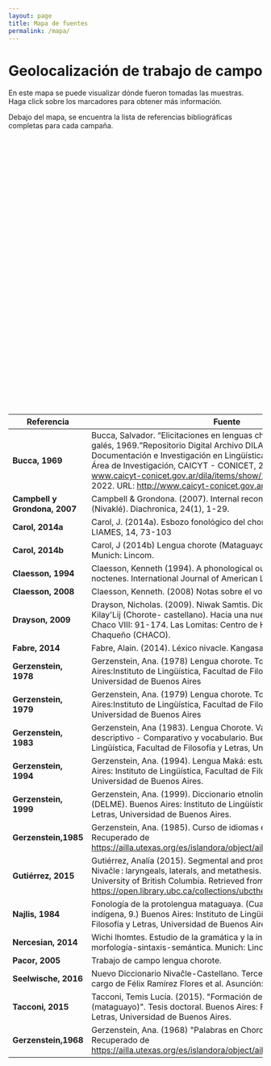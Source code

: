 ```yaml
---
layout: page
title: Mapa de fuentes
permalink: /mapa/
---
```



# Geolocalización de trabajo de campo

En este mapa se puede visualizar dónde fueron tomadas las muestras. Haga click sobre los marcadores para obtener más información.

Debajo del mapa, se encuentra la lista de referencias bibliográficas completas para cada campaña.

<br>


<div id="map" class="map leaflet-container" style="height: 500px; position:relative;"></div>

<script>
// create the map object and set the cooridnates of the initial view:
var map = L.map('map').setView([-24.5811123, -60.4287612], 6);

  L.tileLayer('https://api.mapbox.com/styles/v1/{id}/tiles/{z}/{x}/{y}?access_token={accessToken}', {
      attribution: 'Map data &copy; <a href="http://openstreetmap.org">OpenStreetMap</a>, <a href="http://creativecommons.org/licenses/by-sa/2.0/">CC-BY-SA</a>, Imagery © <a href="http://mapbox.com">Mapbox</a>',
      maxZoom: 18,
      tileSize: 512,
      zoomOffset: -1,
      id: 'mapbox/streets-v11',
      accessToken: 'pk.eyJ1IjoiaGRjYWljeXQiLCJhIjoiY2s5MDc0NGQ3MjBudTNtbWh1NzFmM2VjZyJ9.MuGwJ2d1CmhzIg4M-TQJWA'
  }).addTo(map);

  var marker = L.marker([-21.26, -63.45807]).addTo(map);
  marker.bindPopup("<h6>Villamontes</h6><br><b>Wichí</b>: Claesson, 2008");
  var marker = L.marker([-23.8988, -61.8546]).addTo(map);
  marker.bindPopup("<h6>Ing. Juárez</h6><br><b>Wichí</b>: Nercesian, 2014");
  var marker = L.marker([-24.2539, -61.2423]).addTo(map);
  marker.bindPopup("<h6>Laguna Yema</h6><br><b>Wichí</b>: Nercesian, 2014");
  var marker = L.marker([-24.4031, -61.0321]).addTo(map);
  marker.bindPopup("<h6>Pozo del Mortero</h6><br><b>Wichí</b>: Nercesian, 2014");
  var marker = L.marker([-24.5422, -60.8312]).addTo(map);
  marker.bindPopup("<h6>J.G.Bazán</h6><br><b>Wichí</b>: Nercesian, 2014");
  var marker = L.marker([-24.7075, -60.5943]).addTo(map);
  marker.bindPopup("<h6>Las Lomitas</h6><br><b>Wichí</b>: Nercesian, 2014");
  var marker = L.marker([-24.8958, -60.3194]).addTo(map);
  marker.bindPopup("<h6>Pozo del Tigre </h6><br><b>Wichí</b>: Nercesian, 2014");
  var marker = L.marker([-24.4236, -61.6842]).addTo(map);
  marker.bindPopup("<h6>Sauzalito </h6><br><b>Wichí</b>: Nercesian, 2014");
  var marker = L.marker([-24.92974, -61.48659]).addTo(map);
  marker.bindPopup("<h6>Nueva Pompeya</h6><br><b>Wichí</b>: Nercesian, 2014");
  var marker = L.marker([-22.368464519011034, -62.56198333139355]).addTo(map);
  marker.bindPopup("<h6>Misión La Paz</h6><br><b>Chorote</b>: Bucca, 1969; Carol, 2014a, 2014b; Drayson, 2009; Gerzenstein, 1978, 1979, 1983; Najlis, 1984;<br><b>Nivaclé</b>: Bucca, 1966, 1969; Campbell y Grondona, 2007; Najlis, 1984<br><b>Wichí</b>: Bucca, 1969");
  var marker = L.marker([-22.359316652886253, -60.03410410746284]).addTo(map);
  marker.bindPopup("<h6>Filadelfia</h6><br><b>Nivaclé</b>: Fabre, 2014");
  var marker = L.marker([-22.362071530572994, -60.050069732203234]).addTo(map);
  marker.bindPopup("<h6>Uj’e Lhavos</h6><br><b>Nivaclé</b>: Gutiérrez, 2015; Seelwische, 2016");
  var marker = L.marker([-22.040250843402525, -60.584650935243566]).addTo(map);
  marker.bindPopup("<h6>Misión Santa Teresita</h6><br><b>Nivaclé</b>: Gutiérrez, 2015; Seelwische, 2016");
  var marker = L.marker([-22.448409166690375, -62.34991587416593]).addTo(map);
  marker.bindPopup("<h6>Doctor Pedro P. Peña</h6><br><b>Nivaclé</b>: Seelwische, 2016");
  var marker = L.marker([-23.778712480052523, -60.78093582869899]).addTo(map);
  marker.bindPopup("<h6>Misión San Leonardo</h6><br><b>Nivaclé</b>: Seelwische, 2016");
  var marker = L.marker([-25.202873703397945, -57.525282620648575]).addTo(map);
  marker.bindPopup("<h6>Roque Mariano Alonso</h6><br><b>Maká</b>: Gerzenstein, 1985, 1994, 1999; Tacconi, 2015");
  var marker = L.marker([-24.0901755, -62.3430565]).addTo(map);
  marker.bindPopup("<h6>Misión Yacaré</h6><br><b>Chorote</b>: Najlis, 1984");
  var marker = L.marker([-23.26014811675107, -63.74069536741488]).addTo(map);
  marker.bindPopup("<h6>Mision Chaqueña</h6><br><b>Chorote</b>: Najlis, 1984");
  var marker = L.marker([-22.1918, -63.6371]).addTo(map);
  marker.bindPopup("<h6>El algarrobal</h6><br><b>Chorote</b>: Najlis, 1984");
  var marker = L.marker([-24.082252103507336, -62.3163828983847]).addTo(map);
  marker.bindPopup("<h6>Misión Pozo Yacaré</h6><br><b>Wichí</b>: Najlis, 1984");
  var marker = L.marker([-24.082252103507336, -62.3163828983847]).addTo(map);
  marker.bindPopup("<h6>Misión Algarrobal</h6><br><b>Wichí</b>: Najlis, 1984");
  var marker = L.marker([-23.778712480052523, -60.78093582869899]).addTo(map);
  marker.bindPopup("<h6>Misión San Leonardo, Asunción</h6><br>Chorote, Nivaclé, <b>Wichí</b>: Najlis, 1984");
  var marker = L.marker([-22.51856788662934, -63.79682502113404]).addTo(map);
  marker.bindPopup("<h6>Misión Chorote I, Parcela 42</h6><br><b>Chorote</b>: Carol, 2014a, 2014b; Pacor, 2005");
  var marker = L.marker([-22.526561359929403, -63.77337131789523]).addTo(map);
  marker.bindPopup("<h6>Lapacho I</h6><br><b>Chorote</b>: Carol, 2014a, 2014b");
  var marker = L.marker([-22.23295422489952, -62.68042784447631]).addTo(map);
  marker.bindPopup("<h6>La Merced</h6><br><b>Chorote</b>: Carol, 2014a, 2014b; Drayson, 2009; Pacor, 2005");
  var marker = L.marker([-23.82019487920117, -64.06324231944264]).addTo(map);
  marker.bindPopup("<h6>La Estrella</h6><br><b>Chorote</b>: Carol, 2014a, 2014b");
  var marker = L.marker([-22.37608027969886, -62.52214776834048]).addTo(map);
  marker.bindPopup("<h6>La gracia</h6><br><b>Chorote</b>: Drayson, 2009");
  var marker = L.marker([-23.2968, -62.1442]).addTo(map);
  marker.bindPopup("<h6>La Bolsa</h6><br><b>Chorote</b>: Drayson, 2009");
  var marker = L.marker([-22.51856788662934, -63.79682502113404]).addTo(map);
  marker.bindPopup("<h6>Tartagal</h6><br><b>Chorote</b>: Drayson, 2009");
  var marker = L.marker([-24.0901755, -62.3430565]).addTo(map);
  marker.bindPopup("<h6>Misión Yacaré</h6><br><b>Chorote</b>: Gerzenstein, 1978, 1979) ");
  var marker = L.marker([-23.26014811675107, -63.74069536741488]).addTo(map);
  marker.bindPopup("<h6>Mision Chaqueña</h6><br><b>Chorote</b>: Gerzenstein, 1978, 1979) ");
  var marker = L.marker([-22.1918, -63.6371]).addTo(map);
  marker.bindPopup("<h6>El algarrobal</h6><br><b>Chorote</b>: Gerzenstein, 1978, 1979) ");
  var marker = L.marker([-22.51856788662934, -63.79682502113404]).addTo(map);
  marker.bindPopup("<h6>Tartagal</h6><br><b>Chorote</b>: Gerzenstein, 1983");
  var marker = L.marker([-22.31133694343285, -60.23006034566219]).addTo(map);
  marker.bindPopup("<h6>Colonia 22</h6><br><b>Chorote</b>: Gerzenstein, 1983");
  var marker = L.marker([-21.692655524906407, -61.70568071149984]).addTo(map);
  marker.bindPopup("<h6>Santa Rosa y Misión nuevas tribus</h6><br><b>Chorote</b>: Gerzenstein, 1983");
  var marker = L.marker([-22.51856788662934,-63.79682502113404]).addTo(map);
  marker.bindPopup("<h6>Chorote 1</h6><br><b>Chorote</b>: Pacor, 2005");
  var marker = L.marker([-23.001267361979455, -56.099685619864026]).addTo(map);
  marker.bindPopup("<h6>Villamontes</h6><br><b>Wichí</b>: Claesson, 1994");
  var marker = L.marker([-23.26014811675107, -63.74069536741488]).addTo(map);
  marker.bindPopup("<h6>Misión chaqueña, El algarrobal</h6><br><b>Chorote</b>: Gerzenstein,1968");
</script>


<br>

| Referencia            | Fuente                  
|-----------------------|-------------------------------------------------
| **Bucca, 1969**       | Bucca, Salvador. “Elicitaciones en lenguas chorote, wichí, nivaclé y galés, 1969.”Repositorio Digital Archivo DILA. Laboratorio de Documentación e Investigación en Lingüística y Antropología (DILA), Área de Investigación, CAICYT - CONICET, 26 Mar. 2019, www.caicyt-conicet.gov.ar/dila/items/show/11402. Accessed 30 May 2022. URL: http://www.caicyt-conicet.gov.ar/dila/items/show/11402. |
| **Campbell y Grondona, 2007** | Campbell & Grondona. (2007). Internal reconstruction in Chulupí (Nivaklé). Diachronica, 24(1), 1-29. |
| **Carol, 2014a**      | Carol, J. (2014a). Esbozo fonológico del chorote (mataguayo). LIAMES, 14, 73-103 |
| **Carol, 2014b**      | Carol, J (2014b) Lengua chorote (Mataguayo). Estudio descriptivo. Munich: Lincom. |
| **Claesson, 1994**    | Claesson, Kenneth (1994). A phonological outline of mataco-noctenes. International Journal of American Linguistics, 60(1), 1-38. |
| **Claesson, 2008**    | Claesson, Kenneth. (2008) Notas sobre el vocabulario "weenhayek".  |
| **Drayson, 2009**     | Drayson, Nicholas. (2009). Niwak Samtis. Diccionario Iyojwa'ja'Lij- Kilay'Lij (Chorote- castellano). Hacia una nueva carta étnica del Gran Chaco VIII: 91-174. Las Lomitas: Centro de Hombre Antiguo Chaqueño (CHACO). |
| **Fabre, 2014**       | Fabre, Alain. (2014). Léxico nivacle. Kangasala (ms.) |
| **Gerzenstein, 1978** | Gerzenstein, Ana. (1978) Lengua chorote. Tomo 1. Buenos Aires:Instituto de Lingüística, Facultad de Filosofía y Letras, Universidad de Buenos Aires |
| **Gerzenstein, 1979** | Gerzenstein, Ana. (1979) Lengua chorote. Tomo 2. Buenos Aires:Instituto de Lingüística, Facultad de Filosofía y Letras, Universidad de Buenos Aires |
| **Gerzenstein, 1983** | Gerzenstein, Ana (1983). Lengua Chorote. Variedad nº 2. Estudio descriptivo - Comparativo y vocabulario. Buenos Aires: Instituto de Lingüística, Facultad de Filosofía y Letras, Universidad de Buenos Aires |
| **Gerzenstein, 1994** | Gerzenstein, Ana. (1994). Lengua Maká:  estudio descriptivo. Buenos Aires:  Instituto de Lingüística, Facultad de Filosofía y Letras, Universidad de Buenos Aires. |
| **Gerzenstein, 1999** | Gerzenstein, Ana. (1999). Diccionario etnolinguístico maká-español (DELME). Buenos Aires:  Instituto de Lingüística, Facultad de Filosofía y Letras, Universidad de Buenos Aires. |
| **Gerzenstein,1985** | Gerzenstein, Ana. (1985). Curso de idiomas en curso. Texas, AILLA. Recuperado de https://ailla.utexas.org/es/islandora/object/ailla%3A125048 |
| **Gutiérrez, 2015** | Gutiérrez, Analía (2015). Segmental and prosodic complexity in Nivaĉle : laryngeals, laterals, and metathesis. Tesis doctoral.Vancouver:  University of British Columbia. Retrieved from https://open.library.ubc.ca/collections/ubctheses/24/items/1.0166445 |
| **Najlis, 1984** | Fonología de la protolengua mataguaya. (Cuadernos de lingüística indígena, 9.) Buenos Aires: Instituto de Lingüística, Facultad de Filosofía y Letras, Universidad de Buenos Aires |
| **Nercesian, 2014** | Wichi lhomtes. Estudio de la gramática y la interacción fonología-morfología-sintaxis-semántica. Munich: Lincom. |
| **Pacor, 2005** | Trabajo de campo lengua chorote. |
| **Seelwische, 2016** |  Nuevo Diccionario Nivaĉle-Castellano. Tercera edición mejorada a cargo de Félix Ramírez Flores et al. Asunción: CEADUC. |
| **Tacconi, 2015** | Tacconi, Temis Lucía. (2015). "Formación de palabras en maká (mataguayo)". Tesis doctoral. Buenos Aires:   Facultad de Filosofía y Letras, Universidad de Buenos Aires. |
| **Gerzenstein,1968** | Gerzenstein, Ana. (1968) "Palabras en Chorote". Texas: Ailla. Recuperado de https://ailla.utexas.org/es/islandora/object/ailla%3A125066 |
